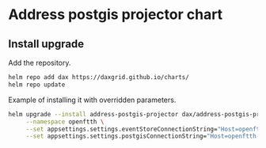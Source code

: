 # Address postgis projector chart

## Install upgrade

Add the repository.

```sh
helm repo add dax https://daxgrid.github.io/charts/
helm repo update
```

Example of installing it with overridden parameters.

```sh
helm upgrade --install address-postgis-projector dax/address-postgis-projector \
     --namespace openftth \
     --set appsettings.settings.eventStoreConnectionString="Host=openftth-event-store-postgresql;Port=5432;Username=postgres;Password=postgres;Database=EVENT_STORE" \
     --set appsettings.settings.postgisConnectionString="Host=openftth-postgis;Port=5432;Username=postgres;Password=postgres;Database=OPEN_FTTH"
```
